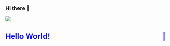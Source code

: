 ### Hi there 👋

<!--
**hasanKakeh/hasanKakeh** is a ✨ _special_ ✨ repository because its `README.md` (this file) appears on your GitHub profile.

Here are some ideas to get you started:

- 🔭 I’m currently working on ...
- 🌱 I’m currently learning ...
- 👯 I’m looking to collaborate on ...
- 🤔 I’m looking for help with ...
- 💬 Ask me about ...
- 📫 How to reach me: ...
- 😄 Pronouns: ...
- ⚡ Fun fact: ...
-->
<img src="https://github-readme-stats.vercel.app/api/top-langs/?username=hasanKakeh&theme=blue-green&hide_progress=true" />
<h1 style="overflow: hidden; white-space: nowrap; color: blue; font-family: Arial, sans-serif; font-size: 24px; font-weight: bold; border-right: .15em solid blue;" id="typewriter">Hello World!</h1>

<script>
var i = 0;
var txt = 'Hello, World!'; /* The text you want to display */
var speed = 100; /* The speed/duration of the effect in milliseconds */

function typeWriter() {
  if (i < txt.length) {
    document.getElementById("typewriter").innerHTML += txt.charAt(i);
    i++;
    setTimeout(typeWriter, speed);
  }
}
typeWriter();
</script>
